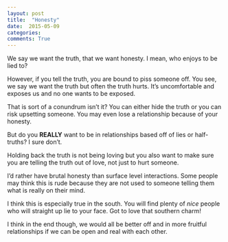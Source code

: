 ```yaml
---
layout: post
title:  "Honesty"
date:  2015-05-09
categories: 
comments: True
---
```


We say we want the truth, that we want honesty. I mean, who enjoys to be lied to?

However, if you tell the truth, you are bound to piss someone off. You see, we say we want the truth but often the truth hurts. It’s uncomfortable and exposes us and no one wants to be exposed. 

That is sort of a conundrum isn’t it? You can either hide the truth or you can risk upsetting someone. You may even lose a relationship because of your honesty. 

But do you **REALLY** want to be in relationships based off of lies or half-truths? I sure don’t.

Holding back the truth is not being loving but you also want to make sure you are telling the truth out of love, not just to hurt someone.

I’d rather have brutal honesty than surface level interactions. Some people may think this is rude because they are not used to someone telling them what is really on their mind.
 
I think this is especially true in the south. You will find plenty of *nice* people who will straight up lie to your face. Got to love that southern charm!

I think in the end though, we would all be better off and in more fruitful relationships if we can be open and real with each other.